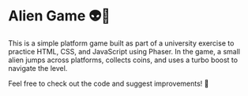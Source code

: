 # Alien Game 👽🚀

This is a simple platform game built as part of a university exercise to practice HTML, CSS, and JavaScript using Phaser. In the game, a small alien jumps across platforms, collects coins, and uses a turbo boost to navigate the level.

Feel free to check out the code and suggest improvements! 🚀
